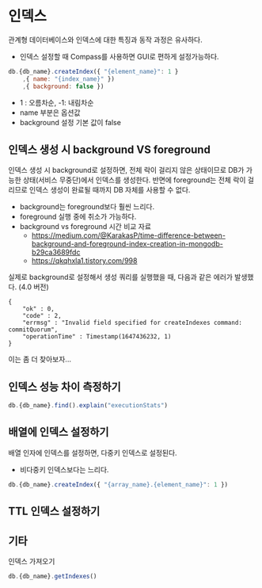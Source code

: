 # 인덱스 
관계형 데이터베이스와 인덱스에 대한 특징과 동작 과정은 유사하다.

- 인덱스 설정할 때 Compass를 사용하면 GUI로 편하게 설정가능하다.

```javascript
db.{db_name}.createIndex({ "{element_name}": 1 }
    ,{ name: "{index_name}" })
    ,{ background: false })
```
- 1 : 오름차순, -1: 내림차순
- name 부분은 옵션값
- background 설정 기본 값이 false

## 인덱스 생성 시 background VS foreground
인덱스 생성 시 background로 설정하면, 전체 락이 걸리지 않은 상태이므로 DB가 가능한 상태(서비스 무중단)에서 인덱스를 생성한다. 반면에 foreground는 전체 락이 걸리므로 인덱스 생성이 완료될 때까지 DB 자체를 사용할 수 없다.

- background는 foreground보다 훨씬 느리다.
- foreground 실행 중에 취소가 가능하다.
- background vs foreground 시간 비교 자료
  - <https://medium.com/@KarakasP/time-difference-between-background-and-foreground-index-creation-in-mongodb-b29ca3689fdc>
  - <https://qkqhxla1.tistory.com/998>

실제로 background로 설정해서 생성 쿼리를 실행했을 때, 다음과 같은 에러가 발생했다. (4.0 버전)

```
{
	"ok" : 0,
	"code" : 2,
	"errmsg" : "Invalid field specified for createIndexes command: commitQuorum",
	"operationTime" : Timestamp(1647436232, 1)
}
```

이는 좀 더 찾아보자...


## 인덱스 성능 차이 측정하기

```javascript
db.{db_name}.find().explain("executionStats")
```

## 배열에 인덱스 설정하기
배열 인자에 인덱스를 설정하면, 다중키 인덱스로 설정된다.
- 비다중키 인덱스보다는 느리다.

```javascript
db.{db_name}.createIndex({ "{array_name}.{element_name}": 1 })
```

## TTL 인덱스 설정하기

## 기타

인덱스 가져오기

```javascript
db.{db_name}.getIndexes()
```
